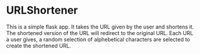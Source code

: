 # URLShortener
This is a simple flask app. It takes the URL given by the user and shortens it. The shortened version of the URL will redirect to the original URL. Each URL a user gives, a random selection of alphebetical characters are selected to create the shortened URL. 

